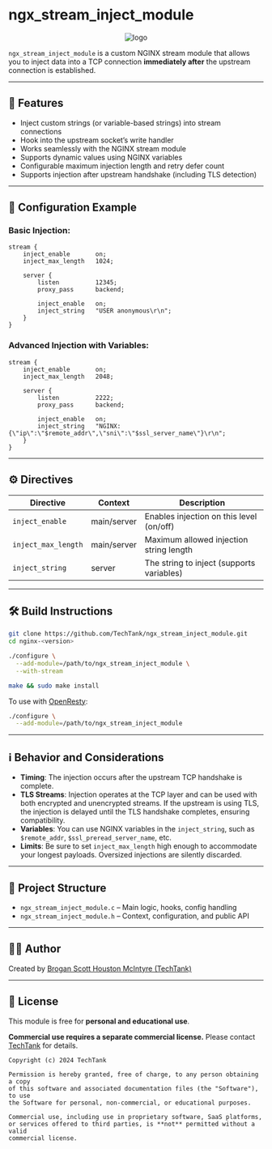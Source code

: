 # ngx\_stream\_inject\_module

<p align="center">
  <img src="https://github.com/user-attachments/assets/d0bee57f-5316-4aca-9bfa-8f1e947f614a" alt="logo">
</p>

`ngx_stream_inject_module` is a custom NGINX stream module that allows you to inject data into a TCP connection **immediately after** the upstream connection is established.

---

## 🚀 Features

* Inject custom strings (or variable-based strings) into stream connections
* Hook into the upstream socket’s write handler
* Works seamlessly with the NGINX stream module
* Supports dynamic values using NGINX variables
* Configurable maximum injection length and retry defer count
* Supports injection after upstream handshake (including TLS detection)

---

## 🔧 Configuration Example

### Basic Injection:

```nginx
stream {
    inject_enable       on;
    inject_max_length   1024;

    server {
        listen          12345;
        proxy_pass      backend;

        inject_enable   on;
        inject_string   "USER anonymous\r\n";
    }
}
```

### Advanced Injection with Variables:

```nginx
stream {
    inject_enable       on;
    inject_max_length   2048;

    server {
        listen          2222;
        proxy_pass      backend;

        inject_enable   on;
        inject_string   "NGINX: {\"ip\":\"$remote_addr\",\"sni\":\"$ssl_server_name\"}\r\n";
    }
}
```

---

## ⚙️ Directives

| Directive           | Context     | Description                               |
| ------------------- | ----------- | ----------------------------------------- |
| `inject_enable`     | main/server | Enables injection on this level (on/off)  |
| `inject_max_length` | main/server | Maximum allowed injection string length   |
| `inject_string`     | server      | The string to inject (supports variables) |

---

## 🛠 Build Instructions

```bash
git clone https://github.com/TechTank/ngx_stream_inject_module.git
cd nginx-<version>

./configure \
  --add-module=/path/to/ngx_stream_inject_module \
  --with-stream

make && sudo make install
```

To use with [OpenResty](https://openresty.org/):

```bash
./configure \
  --add-module=/path/to/ngx_stream_inject_module
```

---

## ℹ️ Behavior and Considerations

* **Timing**: The injection occurs after the upstream TCP handshake is complete.
* **TLS Streams**: Injection operates at the TCP layer and can be used with both encrypted and unencrypted streams. If the upstream is using TLS, the injection is delayed until the TLS handshake completes, ensuring compatibility.
* **Variables**: You can use NGINX variables in the `inject_string`, such as `$remote_addr`, `$ssl_preread_server_name`, etc.
* **Limits**: Be sure to set `inject_max_length` high enough to accommodate your longest payloads. Oversized injections are silently discarded.

---

## 📂 Project Structure

* `ngx_stream_inject_module.c` – Main logic, hooks, config handling
* `ngx_stream_inject_module.h` – Context, configuration, and public API

---

## 🧑‍💻 Author

Created by [Brogan Scott Houston McIntyre (TechTank)](https://github.com/TechTank)

---

## 📄 License

This module is free for **personal and educational use**.

**Commercial use requires a separate commercial license.** Please contact [TechTank](https://github.com/TechTank) for details.

```text
Copyright (c) 2024 TechTank

Permission is hereby granted, free of charge, to any person obtaining a copy
of this software and associated documentation files (the "Software"), to use
the Software for personal, non-commercial, or educational purposes.

Commercial use, including use in proprietary software, SaaS platforms,
or services offered to third parties, is **not** permitted without a valid
commercial license.
```
